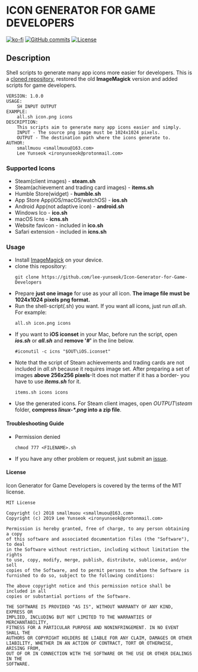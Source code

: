 # ICON GENERATOR FOR GAME DEVELOPERS
[![ko-fi](https://www.ko-fi.com/img/githubbutton_sm.svg)](https://ko-fi.com/H2H119QQ8) [ ![GitHub commits](https://img.shields.io/github/commits-since/lee-yunseok/Icon-Generator-for-Game-Developers/6804852.svg?style=popout&logo=github)](https://github.com/lee-yunseok/Icon-Generator-for-Game-Developers/commits/master) [![License](https://img.shields.io/github/license/lee-yunseok/Icon-Generator-for-Game-Developers.svg?style=popout&logo=github)](https://github.com/lee-yunseok/Icon-Generator-for-Game-Developers#license)

## Description
Shell scripts to generate many app icons more easier for developers. This is a [cloned repository](https://github.com/smallmuou/ios-icon-generator), restored the old **ImageMagick** version and added scripts for game developers.

```
VERSION: 1.0.0
USAGE:
    SH INPUT OUTPUT
EXAMPLE:
    all.sh icon.png icons
DESCRIPTION:
    This scripts aim to generate many app icons easier and simply.
    INPUT - The source png image must be 1024x1024 pixels.
    OUTPUT - The destination path where the icons generate to.
AUTHOR:
    smallmuou <smallmuou@163.com>
    Lee Yunseok <ironyunseok@protonmail.com>
```

### Supported Icons
* Steam(client images) - **steam.sh**
* Steam(achievement and trading card images) - **items.sh**
* Humble Store(widget) - **humble.sh**
* App Store App(iOS/macOS/watchOS) - **ios.sh**
* Android App(not adaptive icon) - **android.sh**
* Windows Ico - **ico.sh**
* macOS Icns - **icns.sh**
* Website favicon - included in **ico.sh**
* Safari extension - included in **icns.sh**

### Usage

* Install [ImageMagick](https://www.imagemagick.org/) on your device.
* clone this repository:
  ```
  git clone https://github.com/lee-yunseok/Icon-Generator-for-Game-Developers
  ```
* Prepare **just one image** for use as your all icon. **The image file must be 1024x1024 pixels png format.**
* Run the shell-script(.sh) you want. If you want all icons, just run _all.sh_. For example:
  ```
  all.sh icon.png icons
  ```
* If you want to **iOS iconset** in your Mac, before run the script, open _**ios.sh**_ or _**all.sh**_ and **remove '#'** in the line below.
  ```
  #iconutil -c icns "$OUT\iOS.iconset"
  ```
* Note that the script of Steam achievements and trading cards are not included in _all.sh_ because it requires image set. After preparing a set of images **above 256x256 pixels**-It does not matter if it has a border- you have to use _**items.sh**_ for it.
  ```
  items.sh icons icons
  ```
* Use the generated icons. For Steam client images, open _OUTPUT\steam_ folder, **compress _linux-*.png_ into a zip file**.

#### Troubleshooting Guide
* Permission denied
  ```
  chmod 777 <FILENAME>.sh
  ```
* If you have any other problem or request, just submit an [issue](https://github.com/lee-yunseok/Icon-Generator-for-Game-Developers/issues).

#### License
Icon Generator for Game Developers is covered by the terms of the MIT license.

```
MIT License

Copyright (c) 2018 smallmuou <smallmuou@163.com>
Copyright (c) 2019 Lee Yunseok <ironyunseok@protonmail.com>

Permission is hereby granted, free of charge, to any person obtaining a copy
of this software and associated documentation files (the "Software"), to deal
in the Software without restriction, including without limitation the rights
to use, copy, modify, merge, publish, distribute, sublicense, and/or sell
copies of the Software, and to permit persons to whom the Software is
furnished to do so, subject to the following conditions:

The above copyright notice and this permission notice shall be included in all
copies or substantial portions of the Software.

THE SOFTWARE IS PROVIDED "AS IS", WITHOUT WARRANTY OF ANY KIND, EXPRESS OR
IMPLIED, INCLUDING BUT NOT LIMITED TO THE WARRANTIES OF MERCHANTABILITY,
FITNESS FOR A PARTICULAR PURPOSE AND NONINFRINGEMENT. IN NO EVENT SHALL THE
AUTHORS OR COPYRIGHT HOLDERS BE LIABLE FOR ANY CLAIM, DAMAGES OR OTHER
LIABILITY, WHETHER IN AN ACTION OF CONTRACT, TORT OR OTHERWISE, ARISING FROM,
OUT OF OR IN CONNECTION WITH THE SOFTWARE OR THE USE OR OTHER DEALINGS IN THE
SOFTWARE.
```